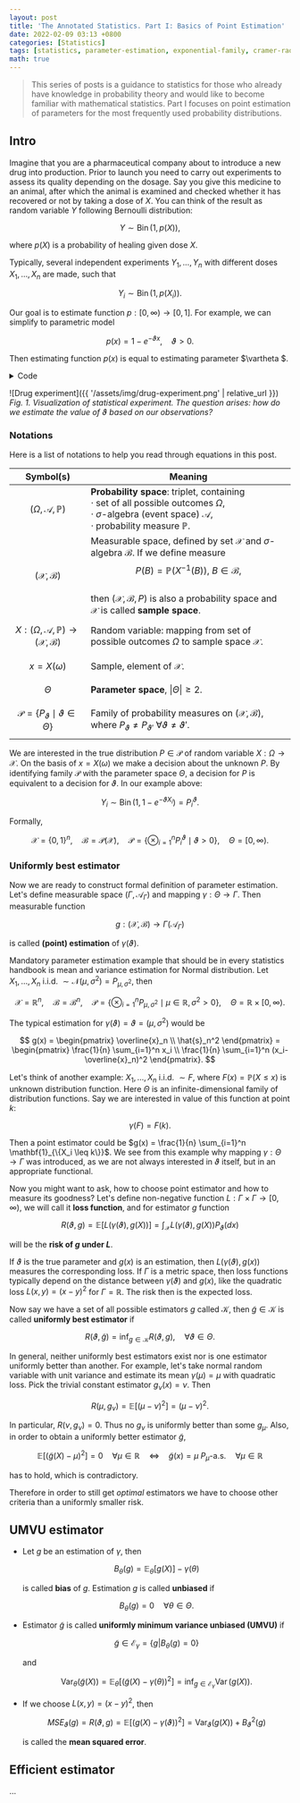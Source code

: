 ```yaml
---
layout: post
title: 'The Annotated Statistics. Part I: Basics of Point Estimation'
date: 2022-02-09 03:13 +0800
categories: [Statistics]
tags: [statistics, parameter-estimation, exponential-family, cramer-rao-inequality, fisher-information]
math: true
---
```


> This series of posts is a guidance to statistics for those who already have knowledge in probability theory and would like to become familiar with mathematical statistics. Part I focuses on point estimation of parameters for the most frequently used probability distributions.


## Intro

Imagine that you are a pharmaceutical company about to introduce a new drug into production. Prior to launch you need to carry out experiments to assess its quality depending on the dosage. Say you give this medicine to an animal, after which the animal is examined and checked whether it has recovered or not by taking a dose of $X$. You can think of the result as random variable $Y$ following Bernoulli distribution:

$$ Y \sim \operatorname{Bin}(1, p(X)), $$

where $p(X)$ is a probability of healing given dose $X$. 

Typically, several independent experiments $Y_1, \dots, Y_n$ with different doses $X_1, \dots, X_n$ are made, such that

$$ Y_i \sim \operatorname{Bin}(1, p(X_i)). $$ 
	
Our goal is to estimate function $p: [0, \infty) \rightarrow [0, 1]$. For example, we can simplify to parametric model

$$ p(x) = 1 - e^{-\vartheta x}, \quad \vartheta > 0. $$

Then estimating function $p(x)$ is equal to estimating parameter $\vartheta $.

<details>
  <summary> Code </summary>
  <!-- have to be followed by an empty line! --> <br>
  
  ```python
  import numpy as np
  import matplotlib.pyplot as plt

  plt.rcParams['text.usetex'] = True
  plt.rcParams["font.size"] = "14"

  def plot_drug_experiment(theta):
      plt.rcParams["figure.figsize"] = (10, 1)
      sx = plt.subplot(1, 1, 1)
      x = {True: [], False: []}
      for i in np.arange(1, 10):
          p = 1 - np.exp(-theta * i)
          y = np.random.binomial(1, p)
          x[y > 0].append(i)
      plt.scatter(x[True], [1] * len(x[True]), marker="P", color="#21ba0d", \
                  alpha=0.6, s=100, edgecolor="k", linewidth=1)
      plt.scatter(x[False], [1] * len(x[False]), marker="X", color="#db4444", \
                  alpha=0.6, s=100, edgecolor="k", linewidth=1)
      plt.ylim([0.5, 1.5])
      plt.yticks([1], labels=["Healed"])
      plt.xlabel("Dose $X_i$")

  plot_drug_experiment(???) # place your parameter here
  ```
  
</details>

![Drug experiment]({{ '/assets/img/drug-experiment.png' | relative_url }})
*Fig. 1. Visualization of statistical experiment. The question arises: how do we estimate the value of $\vartheta$ based on our observations?*

### Notations

Here is a list of notations to help you read through equations in this post.

| Symbol(s) | Meaning |
| ----------------------------- | ------------- |
| $$(\Omega, \mathcal{A}, \mathbb{P})$$ | **Probability space**: triplet, containing <br> $\cdot$ set of all possible outcomes $\Omega$, <br> $\cdot$ $\sigma$-algebra (event space) $\mathcal{A}$, <br> $\cdot$ probability measure $\mathbb{P}$. |
| $$ (\mathcal{X}, \mathcal{B}) $$ | Measurable space, defined by set $\mathcal{X}$ and $\sigma$-algebra $\mathcal{B}$. If we define measure <br> $$P(B) = \mathbb{P}(X^{-1}(B)),\ B \in \mathcal{B},$$ <br> then $(\mathcal{X}, \mathcal{B}, P)$ is also a probability space and $\mathcal{X}$  is called **sample space**.|
| $$ X: (\Omega, \mathcal{A}, \mathbb{P}) \rightarrow (\mathcal{X}, \mathcal{B}) $$ | Random variable: mapping from set of possible outcomes $\Omega$ to sample space $\mathcal {X}$.  |
| $$ x = X(\omega) $$ | Sample, element of $\mathcal {X}$. |
| $$ \Theta $$ | **Parameter space**, $\vert \Theta \vert \geq 2$. |
| $$ \mathcal{P} = \{ P_\vartheta \mid \vartheta \in \Theta \} $$ | Family of probability measures on $(\mathcal{X}, \mathcal{B})$, where $P_\vartheta \neq P_{\vartheta'} \ \forall \vartheta \neq \vartheta'$. |

We are interested in the true distribution $P \in \mathcal{P}$ of random variable $X: \Omega \rightarrow \mathcal{X}$. On the basis of $x=X(\omega)$ we make a decision about the unknown $P$. By identifying family $\mathcal{P}$ with the parameter space $\Theta$, a decision for $P$ is equivalent to a decision for $\vartheta$. In our example above:

$$ Y_i \sim \operatorname{Bin}(1, 1 - e^{-\vartheta X_i}) = P_i^\vartheta. $$ 

Formally,

$$ \mathcal{X}=\{ 0, 1 \}^n, \quad \mathcal{B}=\mathcal{P(X)}, \quad \mathcal{P}=\{\otimes_{i=1}^nP_i^{\vartheta} \mid \vartheta>0 \}, \quad \Theta=\left[0, \infty\right). $$


### Uniformly best estimator
Now we are ready to construct formal definition of parameter estimation. Let's define measurable space $(\Gamma, \mathcal{A}_\Gamma)$ and mapping $\gamma: \Theta \rightarrow \Gamma$. Then measurable function 

$$ g: (\mathcal{X}, \mathcal{B}) \rightarrow \Gamma(\mathcal{A}_\Gamma) $$

is called **(point) estimation** of $\gamma(\vartheta)$.

Mandatory parameter estimation example that should be in every statistics handbook is mean and variance estimation for Normal distribution. Let $X_1, \dots, X_n$ i.i.d. $\sim \mathcal{N}(\mu, \sigma^2) = P_{\mu, \sigma^2}$, then

$$\mathcal{X}=\mathbb{R}^n, \quad \mathcal{B}=\mathcal{B}^n, \quad \mathcal{P}=\{\otimes_{i=1}^nP_{\mu, \sigma^2} \mid \mu \in \mathbb{R}, \sigma^2>0 \}, \quad \Theta=\mathbb{R} \times \left[0, \infty\right).$$

The typical estimation for $\gamma(\vartheta) = \vartheta = (\mu, \sigma^2)$ would be

$$ g(x) = \begin{pmatrix} \overline{x}_n \\ \hat{s}_n^2 \end{pmatrix} = \begin{pmatrix} \frac{1}{n} \sum_{i=1}^n x_i \\ \frac{1}{n} \sum_{i=1}^n (x_i-\overline{x}_n)^2 \end{pmatrix}. $$
		
Let's think of another example: $X_1, \dots, X_n$ i.i.d. $\sim F$, where $F(x) = \mathbb{P}(X \leq x)$ is unknown distribution function. Here $\Theta$ is an infinite-dimensional family of distribution functions. Say we are interested in value of this function at point $k$: 

$$\gamma(F) = F(k).$$ 

Then a point estimator could be $g(x) = \frac{1}{n} \sum_{i=1}^n \mathbf{1}_{\{X_i \leq k\}}$. We see from this example why mapping $\gamma: \Theta \rightarrow \Gamma$ was introduced, as we are not always interested in $\vartheta$ itself, but in an appropriate functional. 

Now you might want to ask, how to choose point estimator and how to measure its goodness? Let's define non-negative function $L: \Gamma \times \Gamma \rightarrow [0, \infty)$, we will call it **loss function**, and for estimator $g$ function

$$ R(\vartheta, g) = \mathbb{E}[L(\gamma(\vartheta), g(X))] = \int_\mathcal{X} L(\gamma(\vartheta), g(X)) P_\vartheta(dx)$$ 

will be the **risk of $g$ under $L$**.

If $\vartheta$ is the true parameter and $g(x)$ is an estimation, then $L(\gamma(\vartheta), g(x))$ measures the corresponding loss. If $\Gamma$ is a metric space, then loss functions typically depend on the distance between $\gamma(\vartheta)$ and $g(x)$, like the quadratic loss $L(x, y)=(x-y)^2$ for $\Gamma = \mathbb{R}$. The risk then is the expected loss.

Now say we have a set of all possible estimators $g$ called $\mathcal{K}$, then $\tilde{g} \in \mathcal{K}$ is called **uniformly best estimator** if

$$ R(\vartheta, \tilde{g}) = \inf_{g \in \mathcal{K}} R(\vartheta, g), \quad \forall \vartheta \in \Theta. $$

In general, neither uniformly best estimators exist nor is one estimator uniformly better than another. For example, let's take normal random variable with unit variance and estimate its mean $\gamma(\mu) = \mu$ with quadratic loss. Pick the trivial constant estimator $g_\nu(x)=\nu$. Then

$$ R(\mu, g_\nu) = \mathbb{E}[(\mu - \nu)^2] = (\mu - \nu)^2. $$

In particular, $R(\nu, g_\nu)=0$. Thus no $g_\nu$ is uniformly better than some $g_\mu$. Also, in order to obtain a uniformly better estimator $\tilde{g}$, 

$$ \mathbb{E}[(\tilde{g}(X)-\mu)^2]=0 \quad \forall \mu \in \mathbb{R} \quad \Longleftrightarrow \quad \tilde{g}(x)=\mu \ P_\mu\text{-a.s.} \quad \forall \mu \in \mathbb{R}$$

has to hold, which is contradictory.

Therefore in order to still get *optimal* estimators we have to choose other criteria than a uniformly smaller risk.

## UMVU estimator 

* Let $g$ be an estimation of $\gamma$, then

  $$ B_\theta(g) = \mathbb{E}_\theta[g(X)] - \gamma(\theta) $$

  is called **bias** of $g$. Estimation $g$ is called **unbiased** if 
  
  $$ B_\theta(g) = 0 \quad \forall \theta \in \Theta.$$

* Estimator $\tilde{g}$ is called **uniformly minimum variance unbiased (UMVU)** if

  $$ \tilde{g} \in \mathcal{E}_\gamma = \{g| B_\theta(g) = 0 \} $$

  and

  $$\operatorname{Var}_\theta(\tilde{g}(X)) = \mathbb{E}_\theta[(\tilde{g}(X) - \gamma(\theta))^2] = \inf_{g \in \mathcal{E}_\gamma} \operatorname{Var}(g(X)).$$

* If we choose $L(x, y) = (x - y)^2$, then

  $$ MSE_\vartheta(g) = R(\vartheta, g)=\mathbb{E}[(g(X)-\gamma(\vartheta))^2]=\operatorname{Var}_\vartheta(g(X))+B_\vartheta^2(g)$$

  is called the **mean squared error**.

## Efficient estimator

...


